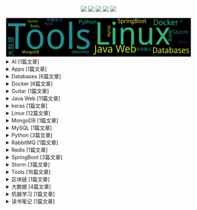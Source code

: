 
<p align='center'>
    <img src="https://badgen.net/github/issues/johnnian//Blog"/>
    <img src="https://badgen.net/badge/last-commit/2022-11-04 18:25:59"/>
    <img src="https://badgen.net/github/forks/johnnian//Blog"/>
    <img src="https://badgen.net/github/stars/johnnian//Blog"/>
    <img src="https://badgen.net/github/watchers/johnnian//Blog"/>
</p>
    
<summary>
    <img src="assets/wordcloud.png" title="词云" alt="词云">
</summary>  

<details>
<summary>AI	[1篇文章]</summary>

- [Keras入门—Hello,World](https://github.com/johnnian/Blog/issues/69)  [0 条评论]  	 


</details>
            
<details>
<summary>Apps	[1篇文章]</summary>

- [iOS开发入门](https://github.com/johnnian/Blog/issues/4)  [0 条评论]  	 


</details>
            
<details>
<summary>Databases	[6篇文章]</summary>

- [H2数据库集群搭建(主从结构)](https://github.com/johnnian/Blog/issues/26)  [0 条评论]  	 
- [H2数据库安装与使用(单点)](https://github.com/johnnian/Blog/issues/24)  [2 条评论]  	 
- [生产环境部署Redis Cluster集群](https://github.com/johnnian/Blog/issues/9)  [0 条评论]  	 
- [MongoDB 副本集部署-3.6版本](https://github.com/johnnian/Blog/issues/8)  [1 条评论]  	 
- [Oracle 命令行小结](https://github.com/johnnian/Blog/issues/3)  [0 条评论]  	 
- [Redis安装、配置及使用(单机版)](https://github.com/johnnian/Blog/issues/2)  [0 条评论]  	 


</details>
            
<details>
<summary>Docker	[6篇文章]</summary>

- [ Docker容器—CentOS中文乱码/时区混乱问题](https://github.com/johnnian/Blog/issues/70)  [0 条评论]  	 
- [Docker容器—HBase安装](https://github.com/johnnian/Blog/issues/38)  [3 条评论]  	 
- [Kubernetes—使用Minikube搭建Nginx集群](https://github.com/johnnian/Blog/issues/32)  [0 条评论]  	 
- [Kubernetes—简介以及部署方案](https://github.com/johnnian/Blog/issues/30)  [0 条评论]  	 
- [Docker固定IP设置](https://github.com/johnnian/Blog/issues/16)  [5 条评论]  	 
- [Docker容器启动后自运行脚本的配置](https://github.com/johnnian/Blog/issues/13)  [1 条评论]  	 


</details>
            
<details>
<summary>Guitar	[1篇文章]</summary>

- [乐理知识系列之和弦](https://github.com/johnnian/Blog/issues/54)  [8 条评论]  	 


</details>
            
<details>
<summary>Java Web	[11篇文章]</summary>

- [Springboot系列之—war包部署&配置文件分离](https://github.com/johnnian/Blog/issues/59)  [0 条评论]  	 
- [Springboot系列之—动态配置logback路径](https://github.com/johnnian/Blog/issues/58)  [6 条评论]  	 
- [BMP图片详解](https://github.com/johnnian/Blog/issues/51)  [0 条评论]  	 
- [SpringBoot系列之—Apache Shiro整合](https://github.com/johnnian/Blog/issues/50)  [0 条评论]  	 
- [SpringBoot系列之—日志打印的问题(经验总结)](https://github.com/johnnian/Blog/issues/42)  [0 条评论]  	 
- [SpringBoot系列之—瘦身部署](https://github.com/johnnian/Blog/issues/41)  [9 条评论]  	 
- [SpringBoot系列之—Web开发实战](https://github.com/johnnian/Blog/issues/39)  [0 条评论]  	 
- [Java基础—线程安全与锁](https://github.com/johnnian/Blog/issues/37)  [0 条评论]  	 
- [Java基础—NIO基础概念](https://github.com/johnnian/Blog/issues/36)  [0 条评论]  	 
- [Gson转换JSON的坑](https://github.com/johnnian/Blog/issues/11)  [0 条评论]  	 
- [Tomcat安全加固](https://github.com/johnnian/Blog/issues/10)  [0 条评论]  	 


</details>
            
<details>
<summary>keras	[1篇文章]</summary>

- [Keras入门—Hello,World](https://github.com/johnnian/Blog/issues/69)  [0 条评论]  	 


</details>
            
<details>
<summary>Linux	[12篇文章]</summary>

- [ Redhat 6 ：This system is not registered to Red Hat Subscription Management](https://github.com/johnnian/Blog/issues/56)  [0 条评论]  	 
- [Connector/Python安装—使用Python连接MySQL](https://github.com/johnnian/Blog/issues/55)  [0 条评论]  	 
- [CentOS 7 安装JDK](https://github.com/johnnian/Blog/issues/53)  [1 条评论]  	 
- [CentOS 7 搭建局域网VPN-Shadowsocks](https://github.com/johnnian/Blog/issues/48)  [1 条评论]  	 
- [CentOS 7 更改网卡名](https://github.com/johnnian/Blog/issues/47)  [2 条评论]  	 
- [ SSH使用问题以及解决方案(expecting SSH2_MSG_KEX_ECDH_REPLY)](https://github.com/johnnian/Blog/issues/44)  [4 条评论]  	 
- [autossh内外网穿透方法](https://github.com/johnnian/Blog/issues/43)  [1 条评论]  	 
- [Linux Socket Exception](https://github.com/johnnian/Blog/issues/35)  [0 条评论]  	 
- [CentOS 安装 Ruby 2.3.0](https://github.com/johnnian/Blog/issues/33)  [0 条评论]  	 
- [Supervisor 安装使用](https://github.com/johnnian/Blog/issues/27)  [0 条评论]  	 
- [CentOS 6 配置：Keepalived + Nginx](https://github.com/johnnian/Blog/issues/19)  [0 条评论]  	 
- [CentOS开机启动脚本](https://github.com/johnnian/Blog/issues/15)  [0 条评论]  	 


</details>
            
<details>
<summary>MongoDB	[1篇文章]</summary>

- [MongoDB 副本集部署-3.6版本](https://github.com/johnnian/Blog/issues/8)  [1 条评论]  	 


</details>
            
<details>
<summary>MySQL	[1篇文章]</summary>

- [Connector/Python安装—使用Python连接MySQL](https://github.com/johnnian/Blog/issues/55)  [0 条评论]  	 


</details>
            
<details>
<summary>Python	[3篇文章]</summary>

- [Python系列之—Web脚手架(flask+gunicorn+守护进程)](https://github.com/johnnian/Blog/issues/63)  [0 条评论]  	 
- [开发工具系列之—pyenv：python版本切换](https://github.com/johnnian/Blog/issues/61)  [5 条评论]  	 
- [Connector/Python安装—使用Python连接MySQL](https://github.com/johnnian/Blog/issues/55)  [0 条评论]  	 


</details>
            
<details>
<summary>RabbitMQ	[1篇文章]</summary>

- [CentOS6.8 安装 RebbitMQ](https://github.com/johnnian/Blog/issues/7)  [0 条评论]  	 


</details>
            
<details>
<summary>Redis	[1篇文章]</summary>

- [生产环境部署Redis Cluster集群](https://github.com/johnnian/Blog/issues/9)  [0 条评论]  	 


</details>
            
<details>
<summary>SpringBoot	[3篇文章]</summary>

- [SpringBoot系列之—日志打印的问题(经验总结)](https://github.com/johnnian/Blog/issues/42)  [0 条评论]  	 
- [SpringBoot系列之—瘦身部署](https://github.com/johnnian/Blog/issues/41)  [9 条评论]  	 
- [SpringBoot系列之—Web开发实战](https://github.com/johnnian/Blog/issues/39)  [0 条评论]  	 


</details>
            
<details>
<summary>Storm	[3篇文章]</summary>

- [Storm实战—任务部署与调度](https://github.com/johnnian/Blog/issues/23)  [0 条评论]  	 
- [Storm实战—安装部署](https://github.com/johnnian/Blog/issues/22)  [2 条评论]  	 
- [Storm实战—基本概念](https://github.com/johnnian/Blog/issues/21)  [0 条评论]  	 


</details>
            
<details>
<summary>Tools	[16篇文章]</summary>

- [开发工具系列之—GoAcess:Nginx日志分析利器](https://github.com/johnnian/Blog/issues/68)  [0 条评论]  	 
- [开发工具系列之—pyenv：python版本切换](https://github.com/johnnian/Blog/issues/61)  [5 条评论]  	 
- [开发工具系列之— Macos下homebrew更新慢问题的解决](https://github.com/johnnian/Blog/issues/60)  [0 条评论]  	 
- [CentOS 7 安装Gitbook](https://github.com/johnnian/Blog/issues/49)  [0 条评论]  	 
- [CentOS 7 搭建局域网VPN-Shadowsocks](https://github.com/johnnian/Blog/issues/48)  [1 条评论]  	 
- [日志服务—阿里云日志服务使用记录](https://github.com/johnnian/Blog/issues/46)  [0 条评论]  	 
- [ SSH使用问题以及解决方案(expecting SSH2_MSG_KEX_ECDH_REPLY)](https://github.com/johnnian/Blog/issues/44)  [4 条评论]  	 
- [日志服务—使用Flume-NG/Kafaka搭建日志搜集服务](https://github.com/johnnian/Blog/issues/34)  [0 条评论]  	 
- [CentOS 安装 Ruby 2.3.0](https://github.com/johnnian/Blog/issues/33)  [0 条评论]  	 
- [研发工具清单(持续更新)](https://github.com/johnnian/Blog/issues/29)  [2 条评论]  	 
- [Supervisor 安装使用](https://github.com/johnnian/Blog/issues/27)  [0 条评论]  	 
- [Zookeeper安装部署（单点／集群）](https://github.com/johnnian/Blog/issues/25)  [0 条评论]  	 
- [CentOS 6 配置：Keepalived + Nginx](https://github.com/johnnian/Blog/issues/19)  [0 条评论]  	 
- [Tomcat安全加固](https://github.com/johnnian/Blog/issues/10)  [0 条评论]  	 
- [Nginx配置多个HTTPS域名](https://github.com/johnnian/Blog/issues/6)  [2 条评论]  	 
- [Git 常用命令速查表](https://github.com/johnnian/Blog/issues/5)  [0 条评论]  	 


</details>
            
<details>
<summary>区块链	[1篇文章]</summary>

- [区块链学习—Hyberledger Fabric 网络搭建入门](https://github.com/johnnian/Blog/issues/71)  [0 条评论]  	 


</details>
            
<details>
<summary>大数据	[4篇文章]</summary>

- [Docker容器—HBase安装](https://github.com/johnnian/Blog/issues/38)  [3 条评论]  	 
- [Storm实战—任务部署与调度](https://github.com/johnnian/Blog/issues/23)  [0 条评论]  	 
- [Storm实战—安装部署](https://github.com/johnnian/Blog/issues/22)  [2 条评论]  	 
- [Storm实战—基本概念](https://github.com/johnnian/Blog/issues/21)  [0 条评论]  	 


</details>
            
<details>
<summary>机器学习	[1篇文章]</summary>

- [机器学习算法系列—介绍](https://github.com/johnnian/Blog/issues/65)  [0 条评论]  	 


</details>
            
<details>
<summary>读书笔记	[1篇文章]</summary>

- [《微服务文集 (ThoughtWorks洞见)》](https://github.com/johnnian/Blog/issues/18)  [1 条评论]  	 


</details>
            